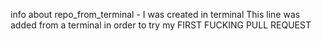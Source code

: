 info about repo_from_terminal - I was created in terminal
This line was added from a terminal in order to try my FIRST FUCKING PULL REQUEST
